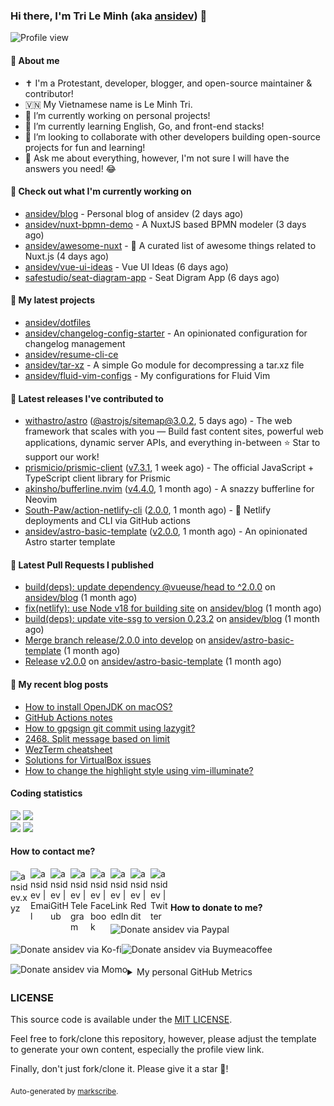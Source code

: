 ### Hi there, I'm Tri Le Minh (aka [ansidev][website]) 👋

<img src="https://komarev.com/ghpvc/?username=ansidev" alt="Profile view" />

#### 📕 About me

- ✝️ I'm a Protestant, developer, blogger, and open-source maintainer & contributor!
- 🇻🇳 My Vietnamese name is Le Minh Tri.
- 🔭 I’m currently working on personal projects!
- 🌱 I’m currently learning English, Go, and front-end stacks!
- 👯 I’m looking to collaborate with other developers building open-source projects for fun and learning!
- 💬 Ask me about everything, however, I'm not sure I will have the answers you need! 😂

#### 👷 Check out what I'm currently working on

- [ansidev/blog](https://github.com/ansidev/blog) - Personal blog of ansidev (2 days ago)
- [ansidev/nuxt-bpmn-demo](https://github.com/ansidev/nuxt-bpmn-demo) - A NuxtJS based BPMN modeler (3 days ago)
- [ansidev/awesome-nuxt](https://github.com/ansidev/awesome-nuxt) - 🎉 A curated list of awesome things related to Nuxt.js (4 days ago)
- [ansidev/vue-ui-ideas](https://github.com/ansidev/vue-ui-ideas) - Vue UI Ideas (6 days ago)
- [safestudio/seat-diagram-app](https://github.com/safestudio/seat-diagram-app) - Seat Digram App (6 days ago)

#### 🌱 My latest projects

- [ansidev/dotfiles](https://github.com/ansidev/dotfiles)
- [ansidev/changelog-config-starter](https://github.com/ansidev/changelog-config-starter) - An opinionated configuration for changelog management
- [ansidev/resume-cli-ce](https://github.com/ansidev/resume-cli-ce)
- [ansidev/tar-xz](https://github.com/ansidev/tar-xz) - A simple Go module for decompressing a tar.xz file
- [ansidev/fluid-vim-configs](https://github.com/ansidev/fluid-vim-configs) - My configurations for Fluid Vim

#### 🔭 Latest releases I've contributed to

- [withastro/astro](https://github.com/withastro/astro) ([@astrojs/sitemap@3.0.2](https://github.com/withastro/astro/releases/tag/%40astrojs/sitemap%403.0.2), 5 days ago) - The web framework that scales with you — Build fast content sites, powerful web applications, dynamic server APIs, and everything in-between ⭐️ Star to support our work!
- [prismicio/prismic-client](https://github.com/prismicio/prismic-client) ([v7.3.1](https://github.com/prismicio/prismic-client/releases/tag/v7.3.1), 1 week ago) - The official JavaScript + TypeScript client library for Prismic
- [akinsho/bufferline.nvim](https://github.com/akinsho/bufferline.nvim) ([v4.4.0](https://github.com/akinsho/bufferline.nvim/releases/tag/v4.4.0), 1 month ago) - A snazzy bufferline for Neovim
- [South-Paw/action-netlify-cli](https://github.com/South-Paw/action-netlify-cli) ([2.0.0](https://github.com/South-Paw/action-netlify-cli/releases/tag/2.0.0), 1 month ago) - 🙌 Netlify deployments and CLI via GitHub actions
- [ansidev/astro-basic-template](https://github.com/ansidev/astro-basic-template) ([v2.0.0](https://github.com/ansidev/astro-basic-template/releases/tag/v2.0.0), 1 month ago) - An opinionated Astro starter template

#### 🔨 Latest Pull Requests I published

- [build(deps): update dependency @vueuse/head to ^2.0.0](https://github.com/ansidev/blog/pull/635) on [ansidev/blog](https://github.com/ansidev/blog) (1 month ago)
- [fix(netlify): use Node v18 for building site](https://github.com/ansidev/blog/pull/632) on [ansidev/blog](https://github.com/ansidev/blog) (1 month ago)
- [build(deps): update vite-ssg to version 0.23.2](https://github.com/ansidev/blog/pull/631) on [ansidev/blog](https://github.com/ansidev/blog) (1 month ago)
- [Merge branch release/2.0.0 into develop](https://github.com/ansidev/astro-basic-template/pull/316) on [ansidev/astro-basic-template](https://github.com/ansidev/astro-basic-template) (1 month ago)
- [Release v2.0.0](https://github.com/ansidev/astro-basic-template/pull/315) on [ansidev/astro-basic-template](https://github.com/ansidev/astro-basic-template) (1 month ago)

#### 📜 My recent blog posts

<!-- BLOG-POST-LIST:START -->
- [How to install OpenJDK on macOS?](https://ansidev.xyz/posts/2023-07-11-how-to-install-openjdk-on-macos)
- [GitHub Actions notes](https://ansidev.xyz/posts/2023-06-17-github-actions-notes)
- [How to gpgsign git commit using lazygit?](https://ansidev.xyz/posts/2023-06-16-how-to-gpgsign-git-commit-using-lazygit)
- [2468. Split message based on limit](https://leetcode-blog.netlify.app/2468-split-message-based-on-limit/)
- [WezTerm cheatsheet](https://ansidev.xyz/posts/2023-05-18-wezterm-cheatsheet)
- [Solutions for VirtualBox issues](https://ansidev.xyz/posts/2023-05-13-solutions-for-virtualbox-issues)
- [How to change the highlight style using vim-illuminate?](https://ansidev.xyz/posts/2023-04-25-how-to-change-the-highlight-style-using-vim-illuminate)
<!-- BLOG-POST-LIST:END -->

#### Coding statistics

<img
  src="https://github-profile-summary-cards.vercel.app/api/cards/stats?username=ansidev&theme=github_dark"
  style="display: inline; width: 320px;"
/>
<img
  src="https://github-profile-summary-cards.vercel.app/api/cards/productive-time?username=ansidev&theme=github_dark&utcOffset=7"
  style="display: inline; width: 320px;"
/>
<br />
<img
  src="https://github-profile-summary-cards.vercel.app/api/cards/repos-per-language?username=ansidev&theme=github_dark"
  style="display: inline; width: 320px;"
/>
<img
  src="https://github-profile-summary-cards.vercel.app/api/cards/most-commit-language?username=ansidev&theme=github_dark"
  style="display: inline; width: 320px;"
/>

#### How to contact me?

[<img align="left" width="32px" src="https://ansidev.xyz/pwa-192x192.png"                alt="ansidev.xyz" style="padding-top: 4px;" />][website]
<a href="mailto:ansidev@gmail.com">
 <img align="left" width="32px" src="https://img.icons8.com/fluency/32/gmail-new.png"    alt="ansidev | Email" />
</a>
[<img align="left" width="32px" src="https://img.icons8.com/fluency/32/github.png"       alt="ansidev | GitHub" />][github]
[<img align="left" width="32px" src="https://img.icons8.com/fluency/32/telegram-app.png" alt="ansidev | Telegram" />][telegram]
[<img align="left" width="32px" src="https://img.icons8.com/fluency/32/facebook.png"     alt="ansidev | Facebook" />][facebook]
[<img align="left" width="32px" src="https://img.icons8.com/fluency/32/linkedin.png"     alt="ansidev | LinkedIn" />][linkedin]
[<img align="left" width="32px" src="https://img.icons8.com/fluency/32/reddit.png"       alt="ansidev | Reddit" />][reddit]
[<img align="left" width="32px" src="https://img.icons8.com/fluency/32/twitter.png"      alt="ansidev | Twitter" />][twitter]

<br/>
<br/>

#### How to donate to me?

[<img align="left" height="32px" src="https://www.paypalobjects.com/paypal-ui/logos/svg/paypal-color.svg"  alt="Donate ansidev via Paypal" />][paypal]
[<img align="left" height="32px" src="https://storage.ko-fi.com/cdn/brandasset/kofi_bg_tag_white.png"      alt="Donate ansidev via  Ko-fi" />][kofi]
[<img align="left" height="32px" src="https://cdn.buymeacoffee.com/buttons/v2/default-yellow.png"          alt="Donate ansidev via Buymeacoffee" />][buymeacoffee]
[<img align="left" height="32px" src="https://ansidev.xyz/imgs/momo_icon_rectangle_pinkbg_RGB.png"         alt="Donate ansidev via Momo" />][momo]

<br/>
<br/>

[website]: https://ansidev.xyz/?utm_source=github&utm_medium=readme
[email]: ansidev@gmail.com
[github]: https://github.com/ansidev
[facebook]: https://facebook.com/leminhtri.py
[telegram]: https://t.me/ansidev
[twitter]: https://twitter.com/ansidev
[linkedin]: https://linkedin.com/in/tri-le-minh-1b05bb51/
[reddit]: https://reddit.com/u/ansidev
[paypal]: https://paypal.me/ansidev
[kofi]: https://ko-fi.com/ansidev
[buymeacoffee]: https://buymeacoffee.com/ansidev
[momo]: https://me.momo.vn/ansidev

<br/>
<br/>

<details>
  <summary>My personal GitHub Metrics</summary>
  <br/>
  <img src="./github_metrics_01.svg" />
  <img src="./github_metrics_02.svg" />
</details>

### LICENSE

This source code is available under the [MIT LICENSE](/LICENSE).

Feel free to fork/clone this repository, however, please adjust the template to generate your own content, especially the profile view link.

Finally, don't just fork/clone it. Please give it a star :star2:!

<sub>Auto-generated by [markscribe](https://github.com/muesli/markscribe).</sub>
